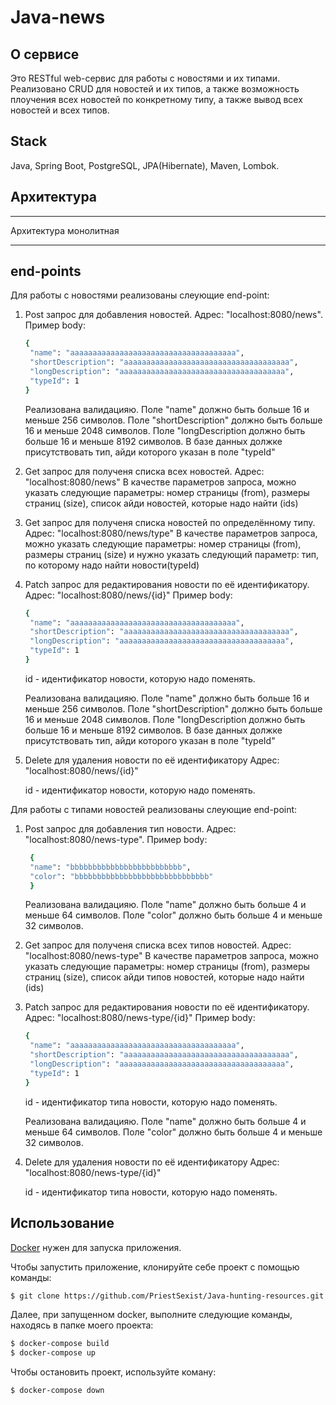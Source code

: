# Java-news

## О сервисе
Это RESTful web-сервис для работы с новостями и их типами. Реализовано CRUD для новостей и их типов, а также возможность плоучения всех новостей по конкретному типу, а также вывод всех новостей и всех типов.

## Stack
Java, Spring Boot, PostgreSQL, JPA(Hibernate), Maven, Lombok.

## Архитектура
_______________________________________________________________
Архитектура монолитная
_______________________________________________________________

## end-points

Для работы с новостями реализованы слеующие end-point:
1) Post запрос для добавления новостей.
   Адрес: "localhost:8080/news".
   Пример body:
   ```sh
   {
    "name": "ааааааааааааааааааааааааааааааааааааа", 
    "shortDescription": "ааааааааааааааааааааааааааааааааааааа", 
    "longDescription": "ааааааааааааааааааааааааааааааааааааа", 
    "typeId": 1
   }
   ```
   Реализована валидацияю.
   Поле "name" должно быть больше 16 и меньше 256 символов. 
   Поле "shortDescription" должно быть больше 16 и меньше 2048 символов. 
   Поле "longDescription должно быть больше 16 и меньше 8192 символов. 
   В базе данных должке присутствовать тип, айди которого указан в поле "typeId"
 
2) Get запрос для полученя списка всех новостей.
   Адрес: "localhost:8080/news"
   В качестве параметров запроса, можно указать следующие параметры: номер страницы (from), размеры страниц (size), список айди новостей, которые надо найти (ids)

3) Get запрос для полученя списка новостей по определённому типу.
   Адрес: "localhost:8080/news/type"
   В качестве параметров запроса, можно указать следующие параметры: номер страницы (from), размеры страниц (size) и нужно указать следующий параметр: тип, по которому надо найти новости(typeId)

4) Patch запрос для редактирования новости по её идентификатору.
   Адрес: "localhost:8080/news/{id}"
   Пример body:
   ```sh
   {
    "name": "ааааааааааааааааааааааааааааааааааааа", 
    "shortDescription": "ааааааааааааааааааааааааааааааааааааа", 
    "longDescription": "ааааааааааааааааааааааааааааааааааааа", 
    "typeId": 1
   }
   ```
   id - идентификатор новости, которую надо поменять.
   
   Реализована валидацияю.
   Поле "name" должно быть больше 16 и меньше 256 символов. 
   Поле "shortDescription" должно быть больше 16 и меньше 2048 символов. 
   Поле "longDescription должно быть больше 16 и меньше 8192 символов. 
   В базе данных должке присутствовать тип, айди которого указан в поле "typeId"
   
6) Delete для удаления новости по её идентификатору
   Адрес: "localhost:8080/news/{id}"
   
   id - идентификатор новости, которую надо поменять.

Для работы с типами новостей реализованы слеующие end-point:

1) Post запрос для добавления тип новости.
   Адрес: "localhost:8080/news-type".
   Пример body:
   ```sh
    {
    "name": "bbbbbbbbbbbbbbbbbbbbbbbbb", 
    "color": "bbbbbbbbbbbbbbbbbbbbbbbbbbbbbb"
    }
   ```
   Реализована валидацияю.
   Поле "name" должно быть больше 4 и меньше 64 символов. 
   Поле "color" должно быть больше 4 и меньше 32 символов. 
 
2) Get запрос для полученя списка всех типов новостей.
   Адрес: "localhost:8080/news-type"
   В качестве параметров запроса, можно указать следующие параметры: номер страницы (from), размеры страниц (size), список айди типов новостей, которые надо найти (ids)

3) Patch запрос для редактирования новости по её идентификатору.
   Адрес: "localhost:8080/news-type/{id}"
   Пример body:
   ```sh
   {
    "name": "ааааааааааааааааааааааааааааааааааааа", 
    "shortDescription": "ааааааааааааааааааааааааааааааааааааа", 
    "longDescription": "ааааааааааааааааааааааааааааааааааааа", 
    "typeId": 1
   }
   ```
   id - идентификатор типа новости, которую надо поменять.
   
   Реализована валидацияю.
   Поле "name" должно быть больше 4 и меньше 64 символов. 
   Поле "color" должно быть больше 4 и меньше 32 символов. 
   
4) Delete для удаления новости по её идентификатору
   Адрес: "localhost:8080/news-type/{id}"
   
   id - идентификатор типа новости, которую надо поменять.

## Использование
[Docker](https://www.docker.com/) нужен для запуска приложения.

Чтобы запустить приложение, клонируйте себе проект с помощью команды:

```sh
$ git clone https://github.com/PriestSexist/Java-hunting-resources.git
```

Далее, при запущенном docker, выполните следующие команды, находясь в папке моего проекта:
```sh
$ docker-compose build
$ docker-compose up
```
Чтобы остановить проект, используйте коману:
```sh
$ docker-compose down
```
